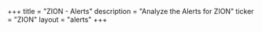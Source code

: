 +++
title = "ZION - Alerts"
description = "Analyze the Alerts for ZION"
ticker = "ZION"
layout = "alerts"
+++


